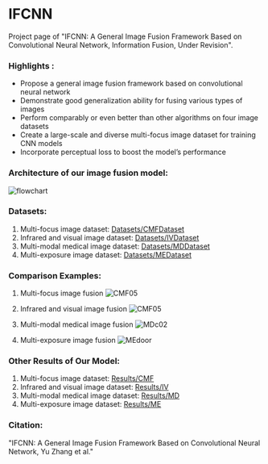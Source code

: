 # IFCNN
Project page of  "IFCNN: A General Image Fusion Framework Based on Convolutional Neural Network,  Information Fusion, Under Revision". 

### Highlights :
- Propose a general image fusion framework based on convolutional neural network
- Demonstrate good generalization ability for fusing various types of images
- Perform comparably or even better than other algorithms on four image datasets
- Create a large-scale and diverse multi-focus image dataset for training CNN models
- Incorporate perceptual loss to boost the model’s performance



### Architecture of our image fusion model:
![flowchart](https://github.com/uzeful/IFCNN/blob/master/flowchart.png)



### Datasets:
1. Multi-focus image dataset: [Datasets/CMFDataset](https://github.com/uzeful/IFCNN/blob/master/Datasets/CMFDataset)
2. Infrared and visual image dataset: [Datasets/IVDataset](https://github.com/uzeful/IFCNN/blob/master/Datasets/IVDataset)
3. Multi-modal medical image dataset: [Datasets/MDDataset](https://github.com/uzeful/IFCNN/blob/master/Datasets/MDDataset)
4. Multi-exposure image dataset: [Datasets/MEDataset](https://github.com/uzeful/IFCNN/blob/master/Datasets/MEDataset)



### Comparison Examples:
1. Multi-focus image fusion
![CMF05](https://github.com/uzeful/IFCNN/blob/master/Comparisons/CMF05.png)


2. Infrared and visual image fusion
![CMF05](https://github.com/uzeful/IFCNN/blob/master/Comparisons/IVroad.png)


3. Multi-modal medical image fusion
![MDc02](https://github.com/uzeful/IFCNN/blob/master/Comparisons/MDc02.png)


4. Multi-exposure image fusion
![MEdoor](https://github.com/uzeful/IFCNN/blob/master/Comparisons/MEdoor.png)



### Other Results of Our Model:
1. Multi-focus image dataset: [Results/CMF](https://github.com/uzeful/IFCNN/tree/master/Results/CMF)
2. Infrared and visual image dataset: [Results/IV](https://github.com/uzeful/IFCNN/tree/master/Results/IV)
3. Multi-modal medical image dataset: [Results/MD](https://github.com/uzeful/IFCNN/tree/master/Results/MDDataset)
4. Multi-exposure image dataset: [Results/ME](https://github.com/uzeful/IFCNN/tree/master/Results/ME)

### Citation:
"IFCNN: A General Image Fusion Framework Based on Convolutional Neural Network, Yu Zhang et al."
